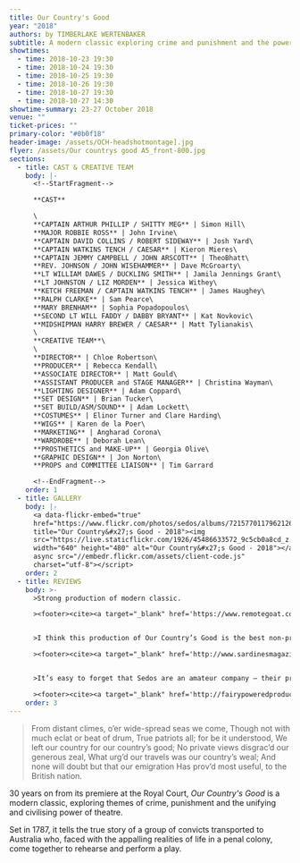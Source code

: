 ```yaml
---
title: Our Country's Good
year: "2018"
authors: by TIMBERLAKE WERTENBAKER
subtitle: A modern classic exploring crime and punishment and the power of theatre
showtimes:
  - time: 2018-10-23 19:30
  - time: 2018-10-24 19:30
  - time: 2018-10-25 19:30
  - time: 2018-10-26 19:30
  - time: 2018-10-27 19:30
  - time: 2018-10-27 14:30
showtime-summary: 23-27 October 2018
venue: ""
ticket-prices: ""
primary-color: "#0b0f18"
header-image: /assets/OCH-headshotmontage].jpg
flyer: /assets/Our countrys good A5_front-800.jpg
sections:
  - title: CAST & CREATIVE TEAM
    body: |-
      <!--StartFragment-->

      **CAST**

      \
      **CAPTAIN ARTHUR PHILLIP / SHITTY MEG** | Simon Hill\
      **MAJOR ROBBIE ROSS** | John Irvine\
      **CAPTAIN DAVID COLLINS / ROBERT SIDEWAY** | Josh Yard\
      **CAPTAIN WATKINS TENCH / CAESAR** | Kieron Mieres\
      **CAPTAIN JEMMY CAMPBELL / JOHN ARSCOTT** | TheoBhatt\
      **REV. JOHNSON / JOHN WISEHAMMER** | Dave McGroarty\
      **LT WILLIAM DAWES / DUCKLING SMITH** | Jamila Jennings Grant\
      **LT JOHNSTON / LIZ MORDEN** | Jessica Withey\
      **KETCH FREEMAN / CAPTAIN WATKINS TENCH** | James Haughey\
      **RALPH CLARKE** | Sam Pearce\
      **MARY BRENHAM** | Sophia Popadopoulos\
      **SECOND LT WILL FADDY / DABBY BRYANT** | Kat Novkovic\
      **MIDSHIPMAN HARRY BREWER / CAESAR** | Matt Tylianakis\
      \
      **CREATIVE TEAM**\
      \
      **DIRECTOR** | Chloe Robertson\
      **PRODUCER** | Rebecca Kendall\
      **ASSOCIATE DIRECTOR** | Matt Gould\
      **ASSISTANT PRODUCER and STAGE MANAGER** | Christina Wayman\
      **LIGHTING DESIGNER** | Adam Coppard\
      **SET DESIGN** | Brian Tucker\
      **SET BUILD/ASM/SOUND** | Adam Lockett\
      **COSTUMES** | Elinor Turner and Clare Harding\
      **WIGS** | Karen de la Poer\
      **MARKETING** | Angharad Corona\
      **WARDROBE** | Deborah Lean\
      **PROSTHETICS and MAKE-UP** | Georgia Olive\
      **GRAPHIC DESIGN** | Jon Norton\
      **PROPS and COMMITTEE LIAISON** | Tim Garrard

      <!--EndFragment-->
    order: 1
  - title: GALLERY
    body: |-
      <a data-flickr-embed="true"
      href="https://www.flickr.com/photos/sedos/albums/72157701179621261"
      title="Our Country&#x27;s Good - 2018"><img
      src="https://live.staticflickr.com/1926/45486633572_9c5cb0a8cd_z.jpg"
      width="640" height="480" alt="Our Country&#x27;s Good - 2018"></a><script
      async src="//embedr.flickr.com/assets/client-code.js"
      charset="utf-8"></script>
    order: 2
  - title: REVIEWS
    body: >-
      >Strong production of modern classic.

      ><footer><cite><a target="_blank" href='https://www.remotegoat.com/uk/review/14089/strong-production-of-modern-classic/'>Our Country’s Good, 2018, Remote Goat</a></cite></footer>


      >I think this production of Our Country’s Good is the best non-professional 'straight' play (musicals are a different animal) I have ever seen. Of course that’s partly down to the strength of Wertenbaker’s timeless, topical, funny, poignant, horrifying text. But it’s also a huge credit to the talented Sedos cast and their director, Chloe Robertson.

      ><footer><cite><a target="_blank" href='http://www.sardinesmagazine.co.uk/reviews/review.php?REVIEW-Sedos-Our+Countrys+Good&reviewsID=3362'>Our Country’s Good, 2018, Sardines</a></cite></footer>


      >It’s easy to forget that Sedos are an amateur company – their production values and talented casts are always of such a high standard. Sedos’s production of Our Country’s Good, 30 years on from it’s Royal Court premiere, is another stunning success.

      ><footer><cite><a target="_blank" href='http://fairypoweredproductions.com/our-countrys-good-review-3/?fbclid=IwAR21VRGOfvlcyQ5Aq7qHEEFm3KIJyrBUDoIn7rcO6NHpvFJVbR127yyA6jw'>Our Country’s Good, 2018, Fairy Powered Productions</a></cite></footer>
    order: 3
---
```

>From distant climes, o’er wide-spread seas we come, Though not with much eclat or beat of drum, True patriots all; for be it understood,
We left our country for our country’s good;
No private views disgrac’d our generous zeal,
What urg’d our travels was our country’s weal;
And none will doubt but that our emigration
Has prov’d most useful, to the British nation.
><footer><cite></cite></footer>

30 years on from its premiere at the Royal Court, *Our Country's Good* is a modern classic, exploring themes of crime, punishment and the unifying and civilising power of theatre.

Set in 1787, it tells the true story of a group of convicts transported to Australia who, faced with the appalling realities of life in a penal colony, come together to rehearse and perform a play.